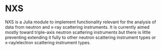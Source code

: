 # NXS

NXS is a Julia module to implement functionality relevant for the analysis of data from neutron and x-ray scattering instruments. 
It is currently aimed mostly toward triple-axis neutron scattering instruments but there is little preventing extending it fully to other neutron scattering instrument types 
or x-ray/electron scattering instrument types.


